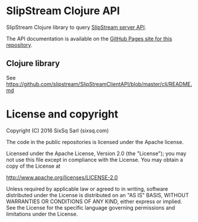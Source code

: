 # SlipStream Clojure API

SlipStream Clojure library to query [SlipStream server API][ss-api].

The API documentation is available on the [GitHub Pages site for this
repository](https://slipstream.github.com/SlipStreamClientAPI).

## Clojure library

See https://github.com/slipstream/SlipStreamClientAPI/blob/master/clj/README.md

# License and copyright

Copyright (C) 2016 SixSq Sarl (sixsq.com)

The code in the public repositories is licensed under the Apache
license.

Licensed under the Apache License, Version 2.0 (the "License"); you
may not use this file except in compliance with the License.  You may
obtain a copy of the License at

http://www.apache.org/licenses/LICENSE-2.0

Unless required by applicable law or agreed to in writing, software
distributed under the License is distributed on an "AS IS" BASIS,
WITHOUT WARRANTIES OR CONDITIONS OF ANY KIND, either express or
implied.  See the License for the specific language governing
permissions and limitations under the License.

[ss-api]: http://ssapi.sixsq.com/
